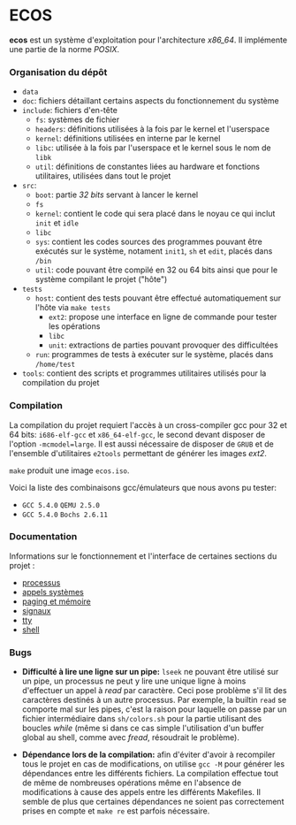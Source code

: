 # ECOS

__ecos__ est un système d'exploitation pour l'architecture *x86_64*.
Il implémente une partie de la norme *POSIX*.

### Organisation du dépôt

 - `data`
 - `doc`: fichiers détaillant certains aspects du fonctionnement
   du système
 - `include`: fichiers d'en-tête
   - `fs`: systèmes de fichier
   - `headers`: définitions utilisées à la fois par le kernel et l'userspace
   - `kernel`: définitions utilisées en interne par le kernel
   - `libc`: utilisée à la fois par l'userspace et le kernel sous le nom de
     `libk`
   - `util`: définitions de constantes liées au hardware et fonctions utilitaires,
     utilisées dans tout le projet
 - `src`:
   - `boot`: partie *32 bits* servant à lancer le kernel
   - `fs`
   - `kernel`: contient le code qui sera placé dans le noyau ce qui inclut
     `init` et `idle`
   - `libc`
   - `sys`: contient les codes sources des programmes pouvant être exécutés sur
     le système, notament `init1`, `sh` et `edit`, placés dans `/bin`
   - `util`: code pouvant être compilé en 32 ou 64 bits ainsi que pour le
     système compilant le projet ("hôte")
 - `tests`
   - `host`: contient des tests pouvant être effectué automatiquement sur
     l'hôte via `make tests`
	 - `ext2`: propose une interface en ligne de commande pour tester les
	   opérations
	 - `libc`
	 - `unit`: extractions de parties pouvant provoquer des difficultées
   - `run`: programmes de tests à exécuter sur le système, placés dans
     `/home/test`
 - `tools`: contient des scripts et programmes utilitaires utilisés pour la
   compilation du projet

### Compilation

La compilation du projet requiert l'accès à un cross-compiler gcc pour 32 et
64 bits: `i686-elf-gcc` et `x86_64-elf-gcc`, le second devant disposer de
l'option `-mcmodel=large`.
Il est aussi nécessaire de disposer de `GRUB` et de l'ensemble d'utilitaires
`e2tools` permettant de générer les images *ext2*.

`make` produit une image `ecos.iso`.

Voici la liste des combinaisons gcc/émulateurs que nous avons pu tester:

 - `GCC 5.4.0` `QEMU 2.5.0`
 - `GCC 5.4.0` `Bochs 2.6.11`

### Documentation

Informations sur le fonctionnement et l'interface de certaines sections du 
projet :

 - [processus](./doc/proc.md])
 - [appels systèmes](./doc/syscall.md)
 - [paging et mémoire](./doc/paging.md)
 - [signaux](./doc/signal.md)
 - [tty](./doc/tty.md)
 - [shell](./doc/sh.md)

### Bugs

 - __Difficulté à lire une ligne sur un pipe:__ `lseek` ne pouvant être
   utilisé sur un pipe, un processus ne peut y lire une unique ligne à moins
   d'effectuer un appel à *read* par caractère.
   Ceci pose problème s'il lit des caractères destinés à un autre processus.
   Par exemple, la builtin `read` se comporte mal sur les pipes,
   c'est la raison pour laquelle on passe par un fichier intermédiaire 
   dans `sh/colors.sh` pour la partie utilisant des boucles *while* 
   (même si dans ce cas simple l'utilisation d'un buffer global au shell,
   comme avec *fread*, résoudrait le problème).

 - __Dépendance lors de la compilation:__ afin d'éviter d'avoir à recompiler
   tous le projet en cas de modifications, on utilise `gcc -M` pour générer
   les dépendances entre les différents fichiers.
   La compilation effectue tout de même de nombreuses opérations même en
   l'absence de modifications à cause des appels entre les différents
   Makefiles.
   Il semble de plus que certaines dépendances ne soient pas correctement
   prises en compte et `make re` est parfois nécessaire.
